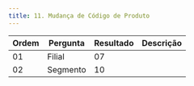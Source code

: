 ```yaml
---
title: 11. Mudança de Código de Produto
---
```


Ordem | Pergunta | Resultado | Descrição
----- | -------- | --------- | ---------
01    |Filial |07 |
02    |Segmento |10 |
